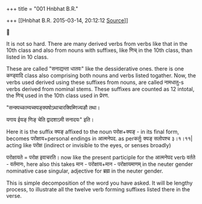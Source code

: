 +++
title = "001 Hnbhat B.R."

+++
[[Hnbhat B.R.	2015-03-14, 20:12:12 [Source](https://groups.google.com/g/samskrita/c/7cnyE_Wx80k)]]





It is not so hard. There are many derived verbs from verbs like that in the 10th class and also from nouns with suffixes, like णिच् in the 10th class, than listed in 10 class.

  

These are called "सनाद्यन्ता धातवः" like the dessiderative ones. there is one कण्ड्वादि class also comprising both nouns and verbs listed togather. Now, the verbs used derived using these suffixes from nouns, are called नामधातु-s verbs derived from nominal stems. These suffixes are counted as 12 intotal, the णिच् used in the 10th class used in प्रेरण.

  

"सन्क्यच्काम्यच्क्यङ्क्यषोऽथाचारक्विब्णिज्यङौ तथा।

यगाय ईयङ् णिङ् चेति द्वादशाऽमी सनादयः" इति।  

  

Here it is the suffix क्यङ् affixed to the noun परोक्ष+क्यङ् - in its final form, becomes परोक्षाय+personal endings in आत्मनेपद. as perकर्तुः क्यङ् सलोपश्च ३।१।११\| acting like परोक्ष (indirect or invisible to the eyes, or senses broadly)

  

परोक्षायते = परोक्ष इवाचरति। now like the present participle for the आत्मनेपद verb वर्तते - वर्तमानः, here also this takes मान - परोक्षाय+मान - परोक्षायमाणम् in the neuter gender nominative case singular, adjective for ब्रह्म in the neuter gender.

  

This is simple decomposition of the word you have asked. It will be lengthy process, to illustrate all the twelve verb forming suffixes listed there in the verse.

  

  

